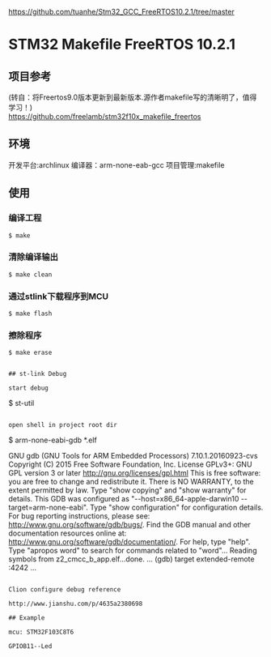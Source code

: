 https://github.com/tuanhe/Stm32_GCC_FreeRTOS10.2.1/tree/master
# STM32 Makefile FreeRTOS 10.2.1


## 项目参考 
(转自：将Freertos9.0版本更新到最新版本.源作者makefile写的清晰明了，值得学习！)   
https://github.com/freelamb/stm32f10x_makefile_freertos   


## 环境
开发平台:archlinux
编译器：arm-none-eab-gcc
项目管理:makefile

## 使用
### 编译工程
```
$ make
```

### 清除编译输出

```
$ make clean
```

### 通过stlink下载程序到MCU
```
$ make flash
```

### 擦除程序
```
$ make erase
```


```

## st-link Debug

start debug
```
$ st-util
```

open shell in project root dir
```
$ arm-none-eabi-gdb *.elf

GNU gdb (GNU Tools for ARM Embedded Processors) 7.10.1.20160923-cvs
Copyright (C) 2015 Free Software Foundation, Inc.
License GPLv3+: GNU GPL version 3 or later <http://gnu.org/licenses/gpl.html>
This is free software: you are free to change and redistribute it.
There is NO WARRANTY, to the extent permitted by law.  Type "show copying"
and "show warranty" for details.
This GDB was configured as "--host=x86_64-apple-darwin10 --target=arm-none-eabi".
Type "show configuration" for configuration details.
For bug reporting instructions, please see:
<http://www.gnu.org/software/gdb/bugs/>.
Find the GDB manual and other documentation resources online at:
<http://www.gnu.org/software/gdb/documentation/>.
For help, type "help".
Type "apropos word" to search for commands related to "word"...
Reading symbols from z2_cmcc_b_app.elf...done.
...
(gdb) target extended-remote :4242
...
```

Clion configure debug reference

http://www.jianshu.com/p/4635a2380698

## Example

mcu: STM32F103C8T6

GPIOB11--Led

